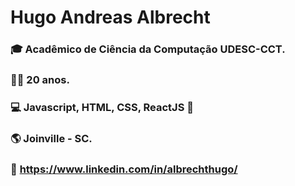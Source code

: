 # Hugo Andreas Albrecht 

### 🎓 Acadêmico de Ciência da Computação UDESC-CCT.
### 👦🏻 20 anos.
### 💻 Javascript, HTML, CSS, ReactJS 💚 
### 🌎 Joinville - SC.
### 📑 https://www.linkedin.com/in/albrechthugo/
